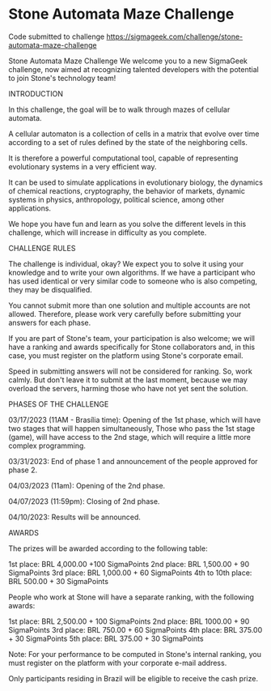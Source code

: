 # Stone Automata Maze Challenge

Code submitted to challenge https://sigmageek.com/challenge/stone-automata-maze-challenge

Stone Automata Maze Challenge
We welcome you to a new SigmaGeek challenge, now aimed at recognizing talented developers with the potential to join Stone's technology team! 

INTRODUCTION

In this challenge, the goal will be to walk through mazes of cellular automata.

A cellular automaton is a collection of cells in a matrix that evolve over time according to a set of rules defined by the state of the neighboring cells.

It is therefore a powerful computational tool, capable of representing evolutionary systems in a very efficient way.

It can be used to simulate applications in evolutionary biology, the dynamics of chemical reactions, cryptography, the behavior of markets, dynamic systems in physics, anthropology, political science, among other applications.

We hope you have fun and learn as you solve the different levels in this challenge, which will increase in difficulty as you complete.


CHALLENGE RULES

The challenge is individual, okay? We expect you to solve it using your knowledge and to write your own algorithms. If we have a participant who has used identical or very similar code to someone who is also competing, they may be disqualified.

You cannot submit more than one solution and multiple accounts are not allowed. Therefore, please work very carefully before submitting your answers for each phase.

If you are part of Stone's team, your participation is also welcome; we will have a ranking and awards specifically for Stone collaborators and, in this case, you must register on the platform using Stone's corporate email.

Speed in submitting answers will not be considered for ranking. So, work calmly. But don't leave it to submit at the last moment, because we may overload the servers, harming those who have not yet sent the solution.


PHASES OF THE CHALLENGE

03/17/2023 (11AM - Brasília time): Opening of the 1st phase, which will have two stages that will happen simultaneously, Those who pass the 1st stage (game), will have access to the 2nd stage, which will require a little more complex programming.

03/31/2023: End of phase 1 and announcement of the people approved for phase 2.

04/03/2023 (11am): Opening of the 2nd phase.

04/07/2023 (11:59pm): Closing of 2nd phase.

04/10/2023: Results will be announced.


AWARDS

The prizes will be awarded according to the following table: 

1st place: BRL 4,000.00 +100 SigmaPoints
2nd place: BRL 1,500.00 + 90 SigmaPoints
3rd place: BRL 1,000.00 + 60 SigmaPoints
4th to 10th place: BRL 500.00 + 30 SigmaPoints

People who work at Stone will have a separate ranking, with the following awards:

1st place: BRL 2,500.00 + 100 SigmaPoints
2nd place: BRL 1000.00 + 90 SigmaPoints
3rd place: BRL 750.00 + 60 SigmaPoints
4th place: BRL 375.00 + 30 SigmaPoints
5th place: BRL 375.00 + 30 SigmaPoints

Note: For your performance to be computed in Stone's internal ranking, you must register on the platform with your corporate e-mail address.

Only participants residing in Brazil will be eligible to receive the cash prize.
